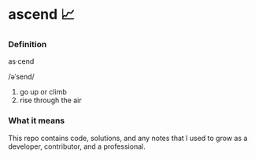 # ascend :chart_with_upwards_trend:

### Definition
as·cend

/əˈsend/

1.  go up or climb
2.  rise through the air

### What it means
This repo contains code, solutions, and any notes that I used to grow as a developer, contributor, and a professional.
